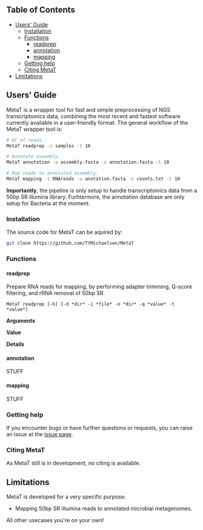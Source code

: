 ## Table of Contents

- [Users' Guide](#uguide)
  - [Installation](#install)
  - [Functions](#functions)
    - [readprep](#readprep)
    - [annotation](#annotation)
    - [mapping](#mapping)
  - [Getting help](#help)
  - [Citing MetaT](#cite)
- [Limitations](#limit)

## <a name="uguide"></a>Users' Guide

MetaT is a wrapper tool for fast and simple preprocessing of NGS transcriptomics 
data, combining the most recent and fastest software currently available in a 
user-friendly format. The general workflow of the MetaT wrapper tool is:

```sh
# QC of reads.
MetaT readprep -i samples -t 10

# Annotate assembly.
MetaT annotation -a assembly.fasta -o annotation.fasta -t 10

# Map reads to annotated assembly.
MetaT mapping -i RNAreads -a anotation.fasta -o counts.txt -t 10
```

**Importantly**, the pipeline is only setup to handle transcriptomics data from
a 50bp SR illumina library. Furhtermore, the annotation database are only setup 
for Bacteria at the moment.

### <a name="install"></a>Installation

The source code for MetaT can be aquired by:
```sh
git clone https://github.com/TYMichaelsen/MetaT
```

### <a name="functions"></a>Functions

#### <a name="readprep"></a>readprep

Prepare RNA reads for mapping, by performing adapter trimming, Q-score filtering, and rRNA removal of 50bp SR. 

	MetaT readprep [-h] [-d *dir* -i *file* -o *dir* -q *value* -t *value*]

**Arguments**

**Value**

**Details**

#### <a name="annotation"></a>annotation

STUFF

#### <a name="mapping"></a>mapping

STUFF

### <a name="help"></a>Getting help

If you encounter bugs or have further questions or requests, you can raise an issue 
at the [issue page](https://github.com/TYMichaelsen/MetaT/issues).

### <a name="cite"></a>Citing MetaT

As MetaT still is in development, no citing is available.

## <a name="limit"></a>Limitations

MetaT is developed for a very specific purpose: 

* Mapping 50bp SR illumina reads to annotated microbial metagenomes.

All other usecases you're on your own!
